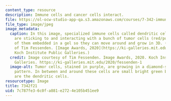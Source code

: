 ```yaml
---
content_type: resource
description: Immune cells and cancer cells interact.
file: https://ol-ocw-studio-app-qa.s3.amazonaws.com/courses/7-342-immune-cell-migration-on-the-move-in-response-to-pathogens-and-cancer-immunotherapy-fall-2021/7c787fe36c0fa881e2724e105b451ee9_7-342f21.jpg
file_type: image/jpeg
image_metadata:
  caption: In this image, specialized immune cells called dendritic cells (in green)
    are sticking to and interacting with a bunch of tumor cells (red/purple), all
    of them embedded in a gel so they can move around and grow in 3D. (Image courtesy
    of Tim Fessenden. [Image Awards, 2020](https://ki-galleries.mit.edu/2020/fessenden-1).
    Koch Institute Public Galleries.)
  credit: Image courtesy of Tim Fessenden. Image Awards, 2020. Koch Institute Public
    Galleries. https://ki-galleries.mit.edu/2020/fessenden-1
  image-alt: Tumor cells, stained in purple, are growing in a diamond-shaped lattice
    pattern. In between and around these cells are small bright green blobs, which
    are the dendritic cells.
resourcetype: Image
title: 7342f21
uid: 7c787fe3-6c0f-a881-e272-4e105b451ee9
---
```

